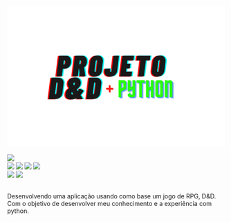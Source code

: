 ![Python+D&D](https://github.com/MiguelHCJS/Projeto_python_DeD/blob/main/img/Projeto%20D%26D.png)

<img src="http://img.shields.io/static/v1?label=STATUS&message=EM%20DESENVOLVIMENTO&color=GREEN&style=for-the-badge"/>

<div>
 <img src='https://img.shields.io/github/license/MiguelHCJS/Projeto_python_DeD'>
 <img src='https://img.shields.io/github/issues/MiguelHCJS/Projeto_python_DeD'>
 <img src='https://img.shields.io/github/forks/MiguelHCJS/Projeto_python_DeD'>
 <img src='https://img.shields.io/github/stars/MiguelHCJS/Projeto_python_DeD'>
</div>
<div>
 <img src='https://img.shields.io/badge/Python-3.10.4-brightgreen'>
 <img src='https://img.shields.io/badge/SO-Linux-purple'>
</div>

<br>

Desenvolvendo uma aplicação usando como base um jogo de RPG, D&D.
Com o objetivo de desenvolver meu conhecimento e a experiência com python.

